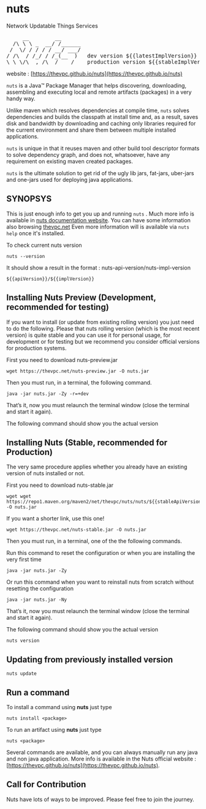 # nuts
Network Updatable Things Services
<pre>
     __        __    
  /\ \ \ _  __/ /______
 /  \/ / / / / __/ ___/
/ /\  / /_/ / /_(__  )   dev version ${{latestImplVersion}} (accessible on thevpc.net)
\_\ \/\__,_/\__/____/    production version ${{stableImplVersion}} (accessible on maven central)
</pre>

website : [https://thevpc.github.io/nuts](https://thevpc.github.io/nuts)

```nuts``` is a Java™ Package Manager that helps discovering, downloading, assembling and executing local and remote artifacts (packages) in a very handy way.

Unlike maven which resolves dependencies at compile time, ```nuts``` solves dependencies and builds the classpath at install time and, as a result, saves disk and bandwidth by downloading and caching only libraries required for the current environment and share them between multiple installed applications.

```nuts``` is unique in that it reuses maven and other build tool descriptor formats to solve dependency graph, and does not, whatsoever, have any requirement on existing maven created packages.

```nuts``` is the ultimate solution to get rid of the ugly lib jars, fat-jars, uber-jars and one-jars used for deploying java applications.

## SYNOPSYS

This is just enough info to get you up and running ```nuts``` .
Much more info is available in [nuts documentation website](https://thevpc.github.io/nuts).
You can have some information also browsing [thevpc.net](https://thevpc.net/nuts/)
Even more information will is available via ```nuts help``` once it's installed.

To check current nuts version
```
nuts --version
```

It should show a result in the format : nuts-api-version/nuts-impl-version

```
${{apiVersion}}/${{implVersion}}
```

## Installing Nuts Preview (Development, recommended for testing)

If you want to install (or update from existing rolling version) you just need to do the following.
Please that nuts rolling version (which is the most recent version) is quite stable and you can use it for personal usage, for development or for testing but we recommend you consider official versions for production systems.

First you need to download nuts-preview.jar

```
wget https://thevpc.net/nuts-preview.jar -O nuts.jar
```

Then you must run, in a terminal, the following command.

```
java -jar nuts.jar -Zy -r=+dev 
```

That’s it, now you must relaunch the terminal window (close the terminal and start it again).

The following command should show you the actual version


## Installing Nuts (Stable, recommended for Production)

The very same procedure applies whether you already have an existing version of nuts installed or not.

First you need to download nuts-stable.jar

```
wget wget https://repo1.maven.org/maven2/net/thevpc/nuts/nuts/${{stableApiVersion}}/nuts-${{stableApiVersion}}.jar -O nuts.jar
```

If you want a shorter link, use this one!
```
wget https://thevpc.net/nuts-stable.jar -O nuts.jar
```


Then you must run, in a terminal, one of the the following commands. 

Run this command to reset the configuration or when you are installing the very first time
```
java -jar nuts.jar -Zy
```

Or run this command when you want to reinstall nuts from scratch without resetting the configuration
```
java -jar nuts.jar -Ny
```

That’s it, now you must relaunch the terminal window (close the terminal and start it again).

The following command should show you the actual version

```
nuts version
```

## Updating from previously installed version

```
nuts update
```

## Run a command


To install a command using **nuts** just type

```
nuts install <package>
```

To run an artifact using **nuts** just type

```
nuts <package>
```

Several commands are available, and you can always manually run any java and non java application. More info is available in the Nuts official website : [https://thevpc.github.io/nuts](https://thevpc.github.io/nuts).

## Call for Contribution
Nuts have lots of ways to be improved. Please feel free to join the journey.
